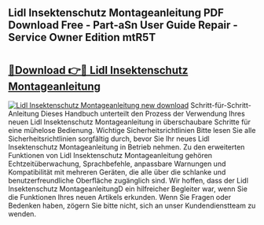 ## Lidl Insektenschutz Montageanleitung PDF Download Free - Part-aSn User Guide Repair - Service Owner Edition mtR5T

# <h2><a href="http://df7rtrm.blite.top/?on=Lidl+Insektenschutz+Montageanleitung">🔗Download 👉🔴 Lidl Insektenschutz Montageanleitung</a></h2>

[![Lidl Insektenschutz Montageanleitung new download](https://i.imgur.com/lujVjoI.png)](http://df7rtrm.blite.top/?on=Lidl+Insektenschutz+Montageanleitung)
Schritt-für-Schritt-Anleitung Dieses Handbuch unterteilt den Prozess der Verwendung Ihres neuen Lidl Insektenschutz Montageanleitung in überschaubare Schritte für eine mühelose Bedienung. Wichtige Sicherheitsrichtlinien Bitte lesen Sie alle Sicherheitsrichtlinien sorgfältig durch, bevor Sie Ihr neues Lidl Insektenschutz Montageanleitung in Betrieb nehmen. Zu den erweiterten Funktionen von Lidl Insektenschutz Montageanleitung gehören Echtzeitüberwachung, Sprachbefehle, anpassbare Warnungen und Kompatibilität mit mehreren Geräten, die alle über die schlanke und benutzerfreundliche Oberfläche zugänglich sind. Wir hoffen, dass der Lidl Insektenschutz MontageanleitungD ein hilfreicher Begleiter war, wenn Sie die Funktionen Ihres neuen Artikels erkunden. Wenn Sie Fragen oder Bedenken haben, zögern Sie bitte nicht, sich an unser Kundendienstteam zu wenden.
